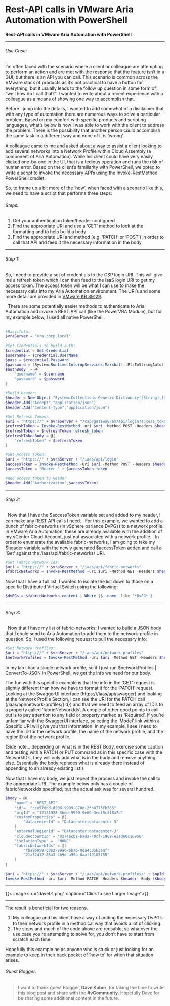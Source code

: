 # Rest-API calls in VMware Aria Automation with PowerShell


**Rest-API calls in VMware Aria Automation with PowerShell**

---

<!--more-->

###### Use Case:  

I’m often faced with the scenario where a client or colleague are attempting to perform an action and are met with the response that the feature isn’t in a GUI, but there is an API you can call. This scenario is common across the VMware stack of products as it’s not practical to have a button for everything, but it usually leads to the follow up question in some form of “well how do I call that?”. I wanted to write about a recent experience with a colleague as a means of showing one way to accomplish that.  

Before I jump into the details, I wanted to add somewhat of a disclaimer that with any type of automation there are numerous ways to solve a particular problem. Based on my comfort with specific products and scripting languages, what’s below is how I was able to work with the client to address the problem. There is the possibility that another person could accomplish the same task in a different way and none of it is ‘wrong’.  

A colleague came to me and asked about a way to assist a client looking to add several networks into a Network Profile within Cloud Assembly (a component of Aria Automation). While his client could have very easily clicked one-by-one in the UI, that is a tedious operation and runs the risk of human error. Based on the client’s familiarity with PowerShell, we opted to write a script to invoke the necessary API’s using the Invoke-RestMethod PowerShell cmdlet.  

So, to frame up a bit more of the ‘how’, when faced with a scenario like this, we need to have a script that performs three steps:  

###### Steps:  

1. Get your authentication token/header configured  
2. Find the appropriate URI and use a ‘GET’ method to look at the formatting and to help build a body  
3. Find the appropriate URI and method (e.g. ‘PATCH’ or ‘POST’) in order to call that API and feed it the necessary information in the body  

---

###### Step 1:  

So, I need to provide a set of credentials to the CSP login URI. This will give me a refresh token which I can then feed to the IaaS login URI to get my access token. The access token will be what I can use to make the necessary calls into my Aria Automation environment. The URI’s and some more detail are provided in [VMware KB 89129](https://kb.vmware.com/s/article/89129).


 
There are some potentially easier methods to authenticate to Aria Automation and invoke a REST API call (like the PowerVRA Module), but for my example below, I used all native PowerShell.  
 
```PowerShell
#BasicInfo:
$vraServer = "vra.corp.local"
 
#Get Credentials to build auth:
$credential = Get-Credential
$username = $credential.UserName
$pass = $credential.Password
$password = [System.Runtime.InteropServices.Marshal]::PtrToStringAuto([System.Runtime.InteropServices.Marshal]::SecureStringToBSTR($pass))
$authBody  = @{
    "username" = $username
    "password" = $password
}
 
#Build Header:
$header = New-Object "System.Collections.Generic.Dictionary[[String],[String]]"
$header.Add("Accept","application/json")
$header.Add("Content-Type","application/json")
 
#Get Refresh Token:
$uri = "https://" + $vraServer + "/csp/gateway/am/api/login?access_token"
$refreshToken = Invoke-RestMethod -uri $uri -Method POST -Headers $header -Body ($authBody | ConvertTo-Json) -SkipCertificateCheck
$refreshToken = $refreshToken.refresh_token
$refreshTokenBody = @{
    "refreshToken" = $refreshToken
}
 
#Get Access Token:
$uri = "https://" + $vraServer + "/iaas/api/login"
$accessToken = Invoke-RestMethod -Uri $uri -Method POST -Headers $header -body ($refreshTokenBody | ConvertTo-JSON) -SkipCertificateCheck
$accessToken = "Bearer " + $accessToken.token
 
#add access token to Header
$header.Add("Authorization",$accessToken)
```

---

###### Step 2:  
 
Now that I have the $accessToken variable set and added to my header, I can make any REST API calls I need.
 
For this example, we wanted to add a bunch of fabric-networks (in vSphere parlance DvPGs) to a network profile. In VMware Aria Automation, these are already available with the addition of my vCenter Cloud Account, just not associated with a network profile.
 
In order to enumerate the available fabric-networks, I am going to take my $header variable with the newly generated $accessToken added and call a ‘Get’ against the /iaas/api/fabric-networks/ URI.  

```PowerShell
#Get Fabric Network Ids:
$uri = "https://" + $vraServer + "/iaas/api/fabric-networks"
$fabricNetworks = Invoke-RestMethod -uri $uri -Method GET -Headers $header -
```  

Now that I have a full list, I wanted to isolate the list down to those on a specific Distributed Virtual Switch using the following:  

```PowerShell
$dvPGs = $fabricNetworks.content | Where {$_.name -like '*DvPG*'}
```

---

###### Step 3:  
 
Now that I have my list of fabric-networks, I wanted to build a JSON body that I could send to Aria Automation to add them to the network-profile in question. So, I used the following request to pull the necessary info:  

```PowerShell
#Get Network Profiles:
$uri = "https://" + $vraServer + "/iaas/api/network-profiles"
$networkProfiles = Invoke-RestMethod -uri $uri -Method GET -Headers $header -SkipCertificateCheck
```

In my lab I had a single network profile, so if I just run $networkProfiles | ConvertTo-JSON in PowerShell, we get the info we need for our body.  

The fun with this specific example is that the info in the ‘GET’ request is slightly different than how we have to format it for the ‘PATCH’ request. Looking at the SwaggerUI interface (https://<YourAriaAutomationServer>/iaas/api/swagger) and looking at the Network Profile Section, I can see the URI for the PATCH call (/iaas/api/network-profiles/{id}) and that we need to feed an array of ID’s to a property called ‘fabricNetworkIds’. A couple of other good points to call out is to pay attention to any field or property marked as ‘Required’. If you’re unfamiliar with the SwaggerUI interface, selecting the ‘Model’ link within a Specific URI will give you that information. In my example, I see I need to have the ID for the network profile, the name of the network profile, and the regionID of the network profile.  

(Side note… depending on what is in the REST Body, exercise some caution and testing with a PATCH or PUT command as in this specific case with the NetworkID’s, they will only add what is in the body and remove anything else. Essentially the body replaces what is already there instead of appending to an already existing list.)  

Now that I have my body, we just repeat the process and invoke the call to the appropriate URI. The example below only has a couple of fabricNetworkIds specified, but the actual ask was for several hundred.  

```PowerShell
$body = @{
    "name" = "REST_API"
    "id"=  "cce57ddd-d206-9999-870d-25b8775fb365"
    "orgId" = "12131928-3bdd-9999-9e69-3edf5c318a7d"
    "customProperties" = @{
        "datacenterId" = "Datacenter:datacenter-3"
    }
    "externalRegionId" = "Datacenter:datacenter-3"
    "cloudAccountId" = "8274acb1-bad2-40cf-1969-e3ed60c16956"
    "isolationType" =  "NONE"
    "fabricNetworkIds" = @(
        "fba96959-c0b2-99a6-bb7b-0da4c35b3eaf"
        "21a52412-85a3-4b9d-a99b-0aaf19185755"
    )
}
 
$uri = "https://" + $vraServer + "/iaas/api/network-profiles/" + $npId
Invoke-RestMethod -uri $uri -Method PATCH -Headers $header -Body ($body | ConvertTo-JSON -Depth 5) -SkipCertificateCheck
```

---

{{< image src="dave01.png" caption="Click to see Larger Image">}}  

---

The result is beneficial for two reasons. 
1. My colleague and his client have a way of adding the necessary DvPG’s to their network profile in a methodical way that avoids a lot of clicking.  
2. The steps and much of the code above are reusable, so whatever the use case you’re attempting to solve for, you don’t have to start from scratch each time.  

Hopefully this example helps anyone who is stuck or just looking for an example to keep in their back pocket of ‘how to’ for when that situation arises.  

###### Guest Blogger:

>I want to thank guest Blogger, **Dave Kaber**, for taking the time to write this blog post and share with the **#vCommunity**. Hopefully Dave for be sharing some additional content in the future.


